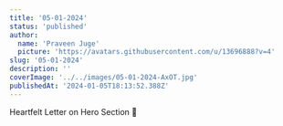 ```yaml
---
title: '05-01-2024'
status: 'published'
author:
  name: 'Praveen Juge'
  picture: 'https://avatars.githubusercontent.com/u/13696888?v=4'
slug: '05-01-2024'
description: ''
coverImage: '../../images/05-01-2024-AxOT.jpg'
publishedAt: '2024-01-05T18:13:52.388Z'
---
```


Heartfelt Letter on Hero Section 📝